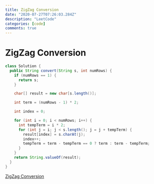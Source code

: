 ```yaml
---
title: ZigZag Conversion
date: "2020-07-27T07:26:03.284Z"
description: "LeetCode"
categories: [code]
comments: true
---
```



# ZigZag Conversion

~~~java
class Solution {
  public String convert(String s, int numRows) {
    if (numRows == 1) {
      return s;
    }

    char[] result = new char[s.length()];

    int term = (numRows - 1) * 2;

    int index = 0;

    for (int i = 0; i < numRows; i++) {
      int tempTerm = i * 2;
      for (int j = i; j < s.length(); j = j + tempTerm) {
        result[index] = s.charAt(j);
        index++;
        tempTerm = term - tempTerm == 0 ? term : term - tempTerm;
      }
    }
    return String.valueOf(result);
  }
}
~~~

[ZigZag Conversion](https://leetcode.com/problems/zigzag-conversion/)

